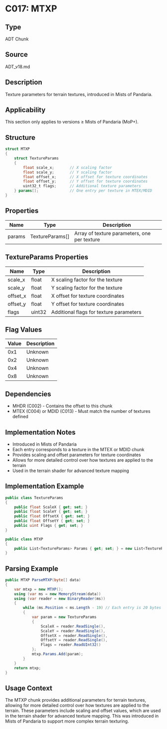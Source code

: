 # C017: MTXP

## Type
ADT Chunk

## Source
ADT_v18.md

## Description
Texture parameters for terrain textures, introduced in Mists of Pandaria.

## Applicability
This section only applies to versions ≥ Mists of Pandaria (MoP+).

## Structure
```csharp
struct MTXP
{
    struct TextureParams
    {
        float scale_x;       // X scaling factor
        float scale_y;       // Y scaling factor
        float offset_x;      // X offset for texture coordinates
        float offset_y;      // Y offset for texture coordinates
        uint32_t flags;      // Additional texture parameters
    } params[];              // One entry per texture in MTEX/MDID
}
```

## Properties
| Name | Type | Description |
|------|------|-------------|
| params | TextureParams[] | Array of texture parameters, one per texture |

## TextureParams Properties
| Name | Type | Description |
|------|------|-------------|
| scale_x | float | X scaling factor for the texture |
| scale_y | float | Y scaling factor for the texture |
| offset_x | float | X offset for texture coordinates |
| offset_y | float | Y offset for texture coordinates |
| flags | uint32 | Additional flags for texture parameters |

## Flag Values
| Value | Description |
|-------|-------------|
| 0x1 | Unknown |
| 0x2 | Unknown |
| 0x4 | Unknown |
| 0x8 | Unknown |

## Dependencies
- MHDR (C002) - Contains the offset to this chunk
- MTEX (C004) or MDID (C013) - Must match the number of textures defined

## Implementation Notes
- Introduced in Mists of Pandaria
- Each entry corresponds to a texture in the MTEX or MDID chunk
- Provides scaling and offset parameters for texture coordinates
- Allows for more detailed control over how textures are applied to the terrain
- Used in the terrain shader for advanced texture mapping

## Implementation Example
```csharp
public class TextureParams
{
    public float ScaleX { get; set; }
    public float ScaleY { get; set; }
    public float OffsetX { get; set; }
    public float OffsetY { get; set; }
    public uint Flags { get; set; }
}

public class MTXP
{
    public List<TextureParams> Params { get; set; } = new List<TextureParams>();
}
```

## Parsing Example
```csharp
public MTXP ParseMTXP(byte[] data)
{
    var mtxp = new MTXP();
    using (var ms = new MemoryStream(data))
    using (var reader = new BinaryReader(ms))
    {
        while (ms.Position < ms.Length - 19) // Each entry is 20 bytes
        {
            var param = new TextureParams
            {
                ScaleX = reader.ReadSingle(),
                ScaleY = reader.ReadSingle(),
                OffsetX = reader.ReadSingle(),
                OffsetY = reader.ReadSingle(),
                Flags = reader.ReadUInt32()
            };
            mtxp.Params.Add(param);
        }
    }
    return mtxp;
}
```

## Usage Context
The MTXP chunk provides additional parameters for terrain textures, allowing for more detailed control over how textures are applied to the terrain. These parameters include scaling and offset values, which are used in the terrain shader for advanced texture mapping. This was introduced in Mists of Pandaria to support more complex terrain texturing. 